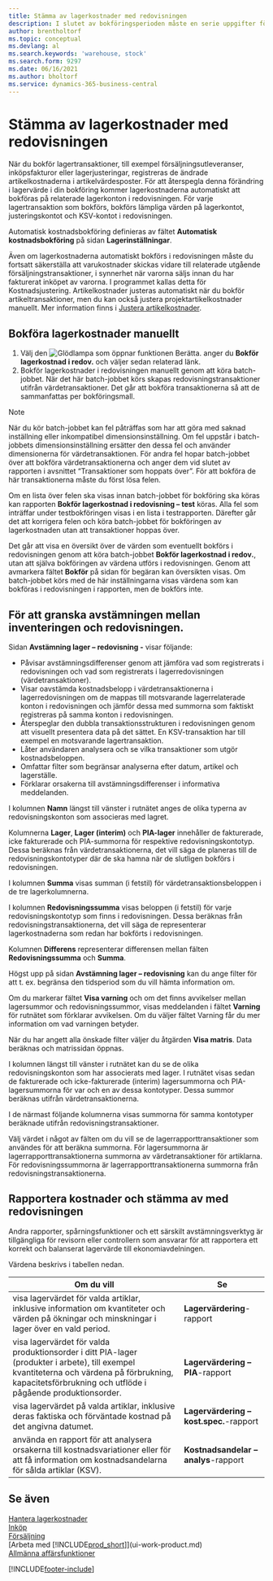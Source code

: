 ```yaml
---
title: Stämma av lagerkostnader med redovisningen
description: I slutet av bokföringsperioden måste en serie uppgifter för kostnadskontroll och revision utföras så att ett korrekt och balanserat lagervärde rapporteras.
author: brentholtorf
ms.topic: conceptual
ms.devlang: al
ms.search.keywords: 'warehouse, stock'
ms.search.form: 9297
ms.date: 06/16/2021
ms.author: bholtorf
ms.service: dynamics-365-business-central
---
```

# <a name="reconcile-inventory-costs-with-the-general-ledger"></a>Stämma av lagerkostnader med redovisningen

När du bokför lagertransaktioner, till exempel försäljningsutleveranser, inköpsfakturor eller lagerjusteringar, registreras de ändrade artikelkostnaderna i artikelvärdesposter. För att återspegla denna förändring i lagervärde i din bokföring kommer lagerkostnaderna automatiskt att bokföras på relaterade lagerkonton i redovisningen. För varje lagertransaktion som bokförs, bokförs lämpliga värden på lagerkontot, justeringskontot och KSV-kontot i redovisningen.

Automatisk kostnadsbokföring definieras av fältet **Automatisk kostnadsbokföring** på sidan **Lagerinställningar**.

Även om lagerkostnaderna automatiskt bokförs i redovisningen måste du fortsatt säkerställa att varukostnader skickas vidare till relaterade utgående försäljningstransaktioner, i synnerhet när varorna säljs innan du har fakturerat inköpet av varorna. I programmet kallas detta för Kostnadsjustering. Artikelkostnader justeras automatiskt när du bokför artikeltransaktioner, men du kan också justera projektartikelkostnader manuellt. Mer information finns i [Justera artikelkostnader](inventory-how-adjust-item-costs.md).

## <a name="to-post-inventory-costs-manually"></a>Bokföra lagerkostnader manuellt

1. Välj den ![Glödlampa som öppnar funktionen Berätta.](media/ui-search/search_small.png "Berätta för mig vad du vill göra") anger du **Bokför lagerkostnad i redov.** och väljer sedan relaterad länk.
2. Bokför lagerkostnader i redovisningen manuellt genom att köra batch-jobbet. När det här batch-jobbet körs skapas redovisningstransaktioner utifrån värdetransaktioner. Det går att bokföra transaktionerna så att de sammanfattas per bokföringsmall.

> [!NOTE]  
> När du kör batch-jobbet kan fel påträffas som har att göra med saknad inställning eller inkompatibel dimensionsinställning. Om fel uppstår i batch-jobbets dimensionsinställning ersätter den dessa fel och använder dimensionerna för värdetransaktionen. För andra fel hopar batch-jobbet över att bokföra värdetransaktionerna och anger dem vid slutet av rapporten i avsnittet “Transaktioner som hoppats över”. För att bokföra de här transaktionerna måste du först lösa felen.

Om en lista över felen ska visas innan batch-jobbet för bokföring ska köras kan rapporten **Bokför lagerkostnad i redovisning – test** köras. Alla fel som inträffar under testbokföringen visas i en lista i testrapporten. Därefter går det att korrigera felen och köra batch-jobbet för bokföringen av lagerkostnaden utan att transaktioner hoppas över.

Det går att visa en översikt över de värden som eventuellt bokförs i redovisningen genom att köra batch-jobbet **Bokför lagerkostnad i redov.**, utan att själva bokföringen av värdena utförs i redovisningen. Genom att avmarkera fältet **Bokför** på sidan för begäran kan översikten visas. Om batch-jobbet körs med de här inställningarna visas värdena som kan bokföras i redovisningen i rapporten, men de bokförs inte.

## <a name="to-audit-the-reconciliation-between-the-inventory-ledger-and-the-general-ledger"></a>För att granska avstämningen mellan inventeringen och redovisningen.
Sidan **Avstämning lager – redovisning -** visar följande:

- Påvisar avstämningsdifferenser genom att jämföra vad som registrerats i redovisningen och vad som registrerats i lagerredovisningen (värdetransaktioner).
- Visar oavstämda kostnadsbelopp i värdetransaktionerna i lagerredovisningen om de mappas till motsvarande lagerrelaterade konton i redovisningen och jämför dessa med summorna som faktiskt registreras på samma konton i redovisningen.
- Återspeglar den dubbla transaktionsstrukturen i redovisningen genom att visuellt presentera data på det sättet. En KSV-transaktion har till exempel en motsvarande lagertransaktion.
- Låter användaren analysera och se vilka transaktioner som utgör kostnadsbeloppen.
- Omfattar filter som begränsar analyserna efter datum, artikel och lagerställe.
- Förklarar orsakerna till avstämningsdifferenser i informativa meddelanden.


I kolumnen **Namn** längst till vänster i rutnätet anges de olika typerna av redovisningskonton som associeras med lagret.

Kolumnerna **Lager**, **Lager (interim)** och **PIA-lager** innehåller de fakturerade, icke fakturerade och PIA-summorna för respektive redovisningskontotyp. Dessa beräknas från värdetransaktionerna, det vill säga de planeras till de redovisningskontotyper där de ska hamna när de slutligen bokförs i redovisningen.

I kolumnen **Summa** visas summan (i fetstil) för värdetransaktionsbeloppen i de tre lagerkolumnerna.

I kolumnen **Redovisningssumma** visas beloppen (i fetstil) för varje redovisningskontotyp som finns i redovisningen. Dessa beräknas från redovisningstransaktionerna, det vill säga de representerar lagerkostnaderna som redan har bokförts i redovisningen.

Kolumnen **Differens** representerar differensen mellan fälten **Redovisningssumma** och **Summa**.

Högst upp på sidan **Avstämning lager – redovisning** kan du ange filter för att t. ex. begränsa den tidsperiod som du vill hämta information om.

Om du markerar fältet **Visa varning** och om det finns avvikelser mellan lagersummor och redovisningssummor, visas meddelanden i fältet **Varning** för rutnätet som förklarar avvikelsen. Om du väljer fältet Varning får du mer information om vad varningen betyder.

När du har angett alla önskade filter väljer du åtgärden **Visa matris**. Data beräknas och matrissidan öppnas.

I kolumnen längst till vänster i rutnätet kan du se de olika redovisningskonton som har associerats med lager. I rutnätet visas sedan de fakturerade och icke-fakturerade (interim) lagersummorna och PIA-lagersummorna för var och en av dessa kontotyper. Dessa summor beräknas utifrån värdetransaktionerna.

I de närmast följande kolumnerna visas summorna för samma kontotyper beräknade utifrån redovisningstransaktioner.

Välj värdet i något av fälten om du vill se de lagerrapporttransaktioner som användes för att beräkna summorna. För lagersummorna är lagerrapporttransaktionerna summorna av värdetransaktioner för artiklarna. För redovisningssummorna är lagerrapporttransaktionerna summorna från redovisningstransaktionerna.

## <a name="reporting-costs-and-reconciling-with-the-general-ledger"></a>Rapportera kostnader och stämma av med redovisningen
Andra rapporter, spårningsfunktioner och ett särskilt avstämningsverktyg är tillgängliga för revisorn eller controllern som ansvarar för att rapportera ett korrekt och balanserat lagervärde till ekonomiavdelningen.

Värdena beskrivs i tabellen nedan.    

|**Om du vill**|**Se**|  
|------------|-------------|  
|visa lagervärdet för valda artiklar, inklusive information om kvantiteter och värden på ökningar och minskningar i lager över en vald period.|**Lagervärdering**-rapport|  
|visa lagervärdet för valda produktionsorder i ditt PIA-lager (produkter i arbete), till exempel kvantiteterna och värdena på förbrukning, kapacitetsförbrukning och utflöde i pågående produktionsorder.|**Lagervärdering – PIA**-rapport|  
|visa lagervärdet på valda artiklar, inklusive deras faktiska och förväntade kostnad på det angivna datumet.|**Lagervärdering – kost.spec.**-rapport|  
|använda en rapport för att analysera orsakerna till kostnadsvariationer eller för att få information om kostnadsandelarna för sålda artiklar (KSV).|**Kostnadsandelar – analys**-rapport|  

## <a name="see-also"></a>Se även
[Hantera lagerkostnader](finance-manage-inventory-costs.md)  
[Inköp](purchasing-manage-purchasing.md)  
[Försäljning](sales-manage-sales.md)    
[Arbeta med [!INCLUDE[prod_short](includes/prod_short.md)]](ui-work-product.md)  
[Allmänna affärsfunktioner](ui-across-business-areas.md)


[!INCLUDE[footer-include](includes/footer-banner.md)]
